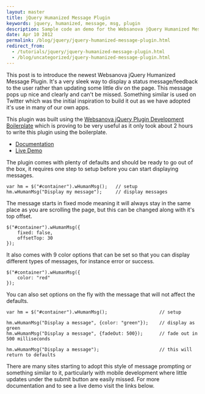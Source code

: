 ```yaml
---
layout: master
title: jQuery Humanized Message Plugin
keywords: jquery, humanized, message, msg, plugin
description: Sample code an demo for the Websanova jQuery Humanized Message plugin.
date: Apr 10 2012
permalink: /blog/jquery/jquery-humanized-message-plugin.html
redirect_from:
  - /tutorials/jquery/jquery-humanized-message-plugin.html
  - /blog/uncategorized/jquery-humanized-message-plugin.html
---
```


This post is to introduce the newest Websanova jQuery Humanized Message Plugin.  It's a very sleek way to display a status message/feedback to the user rather than updating some little div on the page.  This message pops up nice and clearly and can't be missed.  Something similar is used on Twitter which was the initial inspiration to build it out as we have adopted it's use in many of our own apps.

This plugin was built using the [Websanova jQuery Plugin Development Boilerplate](http://wboiler.websanova.com) which is proving to be very useful as it only took about 2 hours to write this plugin using the boilerplate.

- [Documentation](https://github.com/websanova/wHumanMsg)
- [Live Demo](http://whumanmsg.websanova.com)

The plugin comes with plenty of defaults and should be ready to go out of the box, it requires one step to setup before you can start displaying messages.

~~~
var hm = $("#container").wHumanMsg();   // setup
hm.wHumanMsg("Display my message");     // display messages
~~~

The message starts in fixed mode meaning it will always stay in the same place as you are scrolling the page, but this can be changed along with it's top offset.

~~~
$("#container").wHumanMsg({
    fixed: false,
    offsetTop: 30
});
~~~

It also comes with 9 color options that can be set so that you can display different types of messages, for instance error or success.

~~~
$("#container").wHumanMsg({
    color: "red"
});
~~~

You can also set options on the fly with the message that will not affect the defaults.

~~~
var hm = $("#container").wHumanMsg();                   // setup

hm.wHumanMsg("Display a message", {color: "green"});    // display as green
hm.wHumanMsg("Display a message", {fadeOut: 500});      // fade out in 500 milliseconds

hm.wHumanMsg("Display a message");                      // this will return to defaults
~~~

There are many sites starting to adopt this style of message prompting or something similar to it, particularly with mobile development where little updates under the submit button are easily missed.  For more documentation and to see a live demo visit the links below.